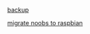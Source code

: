 [backup](https://www.raspberrypi.org/forums/download/file.php?id=8343)

[migrate noobs to raspbian](https://gist.github.com/yangxuan8282/879ec27a07a7c3b5225901c5dfe9e4be)
